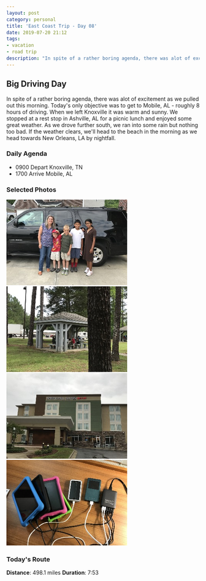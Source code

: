 ```yaml
---
layout: post
category: personal
title: 'East Coast Trip - Day 08'
date: 2019-07-20 21:12
tags:
- vacation
- road trip
description: "In spite of a rather boring agenda, there was alot of excitement as we pulled out this morning. Today's only objective was to get to Mobile, AL - roughly 8 hours of driving. When we left Knoxville it was warm and sunny. We stopped at a rest stop in Ashville, AL for a picnic lunch and enjoyed some great weather. As we drove further south, we ran into some rain but nothing too bad. If the weather clears, we'll head to the beach in the morning as we head towards New Orleans, LA by nightfall."
---
```


## Big Driving Day
In spite of a rather boring agenda, there was alot of excitement as we pulled out this morning. Today's only objective was to get to Mobile, AL - roughly 8 hours of driving. When we left Knoxville it was warm and sunny. We stopped at a rest stop in Ashville, AL for a picnic lunch and enjoyed some great weather. As we drove further south, we ran into some rain but nothing too bad. If the weather clears, we'll head to the beach in the morning as we head towards New Orleans, LA by nightfall. 

### Daily Agenda
- 0900 Depart Knoxville, TN
- 1700 Arrive Mobile, AL

### Selected Photos
<div>
<a class="example-image-link" href="/images/IMG_0454.jpg" data-lightbox="daily-1" data-title="This is the family at the beginning of the trip... excitement all around"><img class="example-image lb_image" src="/images/IMG_0454_thumb.jpg" alt="image-1" /></a>
<a class="example-image-link" href="/images/IMG_0457.jpg" data-lightbox="daily-1" data-title="Nice spot for a picnic lunch"><img class="example-image lb_image_right" src="/images/IMG_0457_thumb.jpg" alt="image-1" /></a>
<a class="example-image-link" href="/images/IMG_0461.jpg" data-lightbox="daily-1" data-title="Our home for the night"><img class="example-image lb_image" src="/images/IMG_0461_thumb.jpg" alt="image-1" /></a>
<a class="example-image-link" href="/images/IMG_0462.jpg" data-lightbox="daily-1" data-title="Preparing for another drive tomorrow"><img class="example-image lb_image_right" src="/images/IMG_0462_thumb.jpg" alt="image-1" /></a>
</div>

### Today's Route
__Distance__: 498.1 miles __Duration__: 7:53

<div id="map"></div>
<script>
    var stops = [
        {name: 'Home', lat: 35.9586595, lon: -84.065509},
        {name: 'SpringHill Suites', lat: 30.6816292, lon: -88.131592},
    ];

    var encoded_route = "wjezEbnaaOtb@j{@~c@ds@nq@nYpa@gO`]yl@le@nGrTng@nUrn@bb@d[`m@dSpg@xe@lq@nRxq@bTfi@he@bZnb@d`@dj@fc@ln@vc@|n@jc@vn@ja@~p@h]tt@f]bu@|c@tm@nh@lh@fh@hh@xf@fj@|b@do@bi@j`@tj@zc@vi@ze@li@pf@xe@rk@ze@xk@bk@jc@vl@|_@`m@z_@vj@ld@nj@nd@hk@lc@xl@b`@zl@``@|l@``@rk@pb@zi@|e@ld@lm@`f@jk@ze@hk@vg@ji@bh@|g@vi@ff@`j@be@hh@dh@jh@nh@bh@nh@`h@lh@bh@`h@bh@jh@`g@ri@dh@th@`h@fh@fh@fh@di@vg@hh@~g@`h@jh@bh@fh@jh@hh@hh@ph@`h@fh@`h@lh@lh@nh@`h@hh@zf@hj@te@tk@hh@lh@dh@dh@re@je@xh@ra@jl@la@fi@lf@`j@he@bh@|h@fh@`h@vl@v_@to@lYtp@dUjm@f_@fo@r[lp@nV|m@`]zZpu@vJt~@xLt}@~]ps@b`@~q@rm@xZnq@dTpp@|Tbq@lUrm@p^`m@~_@rl@l_@bn@p]bm@f_@xl@b`@vl@d`@xm@t]bm@x_@jm@b`@zk@ba@~^hr@tY`x@tYfx@~^fr@`e@hl@`e@dl@je@rl@vd@~k@~_@dr@~S`u@fLv|@~K|}@~Lt}@d^bs@vb@dm@lNpk@dKxn@xAhz@jBn~@l]hi@~k@b[~p@rUzp@bVvm@z\\d\\rs@|Rtz@xN`}@pNf|@bOt}@hWdz@t`@`r@ri@fe@l_@~r@|]ns@ld@~l@hf@vi@dg@bk@|j@rb@fl@~\\`Z|m@fPl}@rOn|@|Gf}@h@bs@{O~t@iRds@uRhr@u^nk@iJnn@pb@zc@{Fnp@qNpu@eIlt@wb@bj@iVtv@oLjr@fm@dZlb@tf@cWht@i_@xq@{Ft{@fLdx@vKxw@z^pg@vd@tc@`d@td@li@vPbo@vTzj@zb@nb@fi@`d@hf@za@nl@tEp|@_Vhv@v\\xl@|d@td@xm@fa@pf@ri@`e@dl@vh@te@ps@yFbs@{Hjn@l[|f@bi@lm@|_@rk@za@fh@pg@vo@`Zfr@bP|l@h]nk@~a@rp@bW~q@rP~r@`Nnm@p\\`m@j_@~p@vRns@qBzm@q^dr@yMns@eFnq@sOrs@fArt@[pt@[pr@bJ~h@tf@rk@pb@ri@ja@rZjWxd@bb@th@|e@~g@fe@~h@ve@lj@lc@fj@jc@dj@pc@tk@``@bm@~]dm@z]pk@j`@lj@~b@lo@rXjq@lQjq@jQtm@zZph@rf@di@fd@fj@~a@`k@fc@rl@fd@bi@bj@pi@th@ts@vQbv@`Ejv@bEpv@hEru@bIrn@~_@tk@jf@tk@pf@xk@bf@nk@nf@fl@ne@xl@pd@|j@xg@~d@`o@re@`o@ni@hi@vk@jf@zk@~e@zn@p`@bp@v]dp@z]hp@t\\rp@b\\li@pi@pi@bi@rm@nc@`n@ra@bn@va@~i@xh@fi@|i@|j@rg@zo@l^tn@p`@bk@vf@~n@f`@lp@p\\jh@jk@nh@hk@~h@lj@nk@hf@bq@n[fq@`[zp@v[hf@pm@ng@nl@vj@tg@hm@lc@pm@pc@pl@pd@fl@he@pj@tg@`m@zc@bm@b^zn@f`@|q@fN|e@ke@xq@yV`i@vc@pk@~l@~h@pm@tk@hi@tm@xf@hl@xg@pp@t`@zm@le@dl@rg@de@lp@x\\~x@x_@tv@nd@jq@ts@jS~t@iQds@|R~k@rf@|n@~b@`n@be@`j@zj@ta@~t@`a@nu@ha@ju@l`@vu@|]`x@l\\by@pUl}@hUn}@~Rx~@t_@fv@hd@nr@td@zq@ri@zk@vk@th@nh@lm@zb@rs@ra@~t@lb@`t@de@dj@ho@t_Af]~m@zZbv@tZ|u@hY`w@|`@tp@bf@~j@ff@`k@~e@~j@bf@bk@df@|j@bd@`m@d`@zq@b`@jq@pa@jp@z^dr@zQb{@xOj|@bP|{@zO~{@zKd|@lIt|@~Jl_Afa@~o@|e@|j@pk@bb@fn@n]fn@j]|l@t`@p]rs@v^dr@dl@xa@~p@zVbq@jWnp@nWzh@pf@ld@bm@pa@|o@v\\lt@jUnx@~Ar_AnIp~@x[pt@x`@dq@te@dk@hg@hi@fg@bi@rj@`e@hk@f[bl@~^tf@te@xf@fUfd@sh@bp@gZ`q@_X`t@dAxs@nI`t@hIht@`J|l@t`@v^tr@|\\~s@p[lu@h]zs@la@ro@`c@jo@~l@|`@zn@h^vq@uIns@wDtn@t\\vm@`_@ni@bf@`f@`k@~e@bk@bi@rf@pi@lf@pi@nf@~j@fc@hb@~n@t_@lr@|\\hl@tm@gHjs@gMnr@}S|r@}A|q@dPlp@rClr@}Cns@fChj@zc@du@x@ho@tWzl@~^nm@|Vfs@tD~q@gEpo@cArr@cAbt@jDls@vK|n@~]|r@Bxo@}Ztk@cb@xi@uc@ro@mY~r@sPrq@mTjq@aUfp@uXho@yZxb@gn@z_@yq@tf@uh@dr@{Qlt@aFjt@gFlt@iFht@gFbt@iGfr@mQfm@cQxo@}Mfr@aEjt@mE~s@uGnp@eXfp@iY`p@gY~m@{\\xk@ib@bm@c_@vl@a`@|m@m^xm@u^tm@o^zm@m^jo@aZzp@oVfn@m]pi@ue@xi@me@zi@we@|l@w_@vm@o^pm@i^lm@m^|k@o^~i@m`@|j@ea@nn@o]|q@mSlr@qQtr@wQfr@yQnr@mQ|r@oQbr@mQnr@uQdq@iUho@mZpm@e_@bm@u_@~l@q_@zl@y^|m@g^fn@a^pn@i[ho@k[|n@{Z`q@eWbq@yUfq@aV~p@oXtp@sXdp@kXhq@aT`m@{Nbl@kIfr@mObn@y\\do@s\\pt@kGxs@qJlp@cWpp@cWrr@oP~r@qO~q@aRph@{f@|i@_e@dq@uVpq@}Tze@_k@tc@ql@ni@af@xm@c^hm@a_@zi@cd@|j@id@nm@w_@~n@i]`o@w]xn@_]bn@y\\`m@q]dj@ed@n`@ud@bb@}h@xc@wj@vd@el@|d@}k@|h@ae@nt@yA|s@zBxt@aDnt@oBpl@lPlg@p]`n@lYdo@zNrq@`Fhl@hBvq@zCjr@pKlq@hTtn@|[hl@f_@nl@p_@tk@~a@zj@fc@xj@rc@vh@`g@df@zi@ve@rj@ve@tj@`i@ff@`m@f_@hp@zWfj@hVhk@~a@~n@xZ~s@tKht@pKrr@pSvp@rXtq@vVnq@`Wvi@p]l_@~b@hCmCnZnZlo@x_@fu@dXxq@hYtr@vZ~r@|[~n@rf@~i@hj@|t@~]nx@hPbq@|_@tr@rZbt@dVnv@pNlu@lN`t@lYpv@nUts@tVfi@lj@bg@bm@lf@~k@rk@~c@~o@`c@`o@jb@lo@hd@|k@pi@rk@fj@hp@xe@tp@va@bo@rc@zj@tg@bj@`g@zi@ji@~c@`r@~e@`q@jl@nh@dp@ja@|u@jMzv@pKns@jT~r@`Vfq@j\\`j@~j@ti@tn@jm@ti@du@z\\dv@~[ft@~^rs@la@|r@`a@rq@lc@pp@je@zt@za@ht@r`@hu@x_@ru@v_@|t@n_@jo@vh@jk@~k@tk@jl@fk@tk@xj@dk@hj@fk@bk@zk@lk@|k@ll@|h@lo@|e@ho@nf@fj@zj@xh@vn@lh@~m@hh@`n@dh@rm@dh@fn@ni@do@xj@tm@|k@nk@xk@`k@nl@|k@jl@zk@vm@fj@nn@`g@jj@nc@~k@xd@`m@df@`m@te@nm@jf@hj@dl@xf@pn@bg@fo@nf@~k@pi@df@xk@ve@zl@|f@`m@rg@bm@`g@`i@th@ze@no@xd@xo@je@hp@~`@hr@fZhz@pYx{@pYb{@~Wbx@v^|v@f`@~u@ja@tw@ha@lw@f`@tu@r_@ft@fc@tu@je@lq@hd@ro@za@rl@`a@tk@xd@lp@`e@zp@vd@rp@|d@xp@fa@dt@l]zw@j]vw@v\\vv@l]|w@lb@tt@~g@no@xg@do@lh@~o@|g@jo@`h@do@ng@xn@~f@bn@za@bs@rYfu@zXdu@tYpv@lX|s@lWvq@pY|v@j[xy@~Zxx@nZxx@zZby@f_@hw@de@lq@t[tw@fPd~@tNd|@fOz}@~Oj}@b[rv@vb@br@tc@ps@~c@~s@jc@ps@fb@zq@zY|y@zR~{@t]zw@fb@bt@b^hy@fVrx@|Pjx@zRxy@v`@rv@fd@|t@na@fq@|^jr@f]pt@|b@vn@rb@tm@`b@lo@lf@hu@xc@~x@pZt|@nUn`AvTt~@|P`_AhLdaAjLhaAfKbcApD`dA~HxcAfN`cAbJt`Ar@zw@rDb{@rOp}@tP|`AvOx}@lPp`AfPj_AzOn}@pOr|@fOp{@fQx~@h[vw@h]lu@n[br@nUry@fKzaArJx_AfTny@~d@xq@ha@vs@|_@nv@p_@hu@l_@~t@~_@`v@b_@`t@`k@hg@tt@hUbq@p\\zl@fb@xk@ha@bo@|c@~q@h`@bu@rHtu@_Lrt@sP`t@uPft@sPbs@uGro@rUhe@hg@fb@dh@t[xk@`e@jVfl@fAtl@dB`i@pGng@pG~f@jGle@nNzQxi@lIbKeEEqAyc@bWeFlVuDzGpb@K`l@?ak@}M}h@";

    function initMap() {
        var mid_point =  {lat: 33.472359, lng: -86.801180};

        var map = new google.maps.Map(document.getElementById('map'), {
            zoom: 6,
            center: mid_point, 
            fullscreenControl: true,
            styles: [
                {
                    "featureType": "administrative",
                    "elementType": "all",
                    "stylers": [{"saturation": "-100"}]
                },
                {
                    "featureType": "administrative.province",
                    "elementType": "all",
                    "stylers": [{"visibility": "on"}]
                },
                {
                    "featureType": "landscape",
                    "elementType": "all",
                    "stylers": [{"saturation": -100}, {"lightness": 65}, {"visibility": "on"}]
                },
                {
                    "featureType": "poi",
                    "elementType": "all",
                    "stylers": [{"saturation": -100}, {"lightness": "50"}, {"visibility": "simplified"}]
                },
                {
                    "featureType": "road",
                    "elementType": "all",
                    "stylers": [{"saturation": "-100"}]
                },
                {
                    "featureType": "road.highway",
                    "elementType": "all",
                    "stylers": [{"visibility": "simplified"}]
                },
                {
                    "featureType": "road.arterial",
                    "elementType": "all",
                    "stylers": [{"lightness": "30"}]
                },
                {
                    "featureType": "road.local",
                    "elementType": "all",
                    "stylers": [{"lightness": "40"}]
                },
                {
                    "featureType": "transit",
                    "elementType": "all",
                    "stylers": [{"saturation": -100}, {"visibility": "simplified"}]
                },
                {
                    "featureType": "water",
                    "elementType": "geometry",
                    "stylers": [{"hue": "#ffff00"}, {"lightness": -25}, {"saturation": -97}]
                },
                {
                    "featureType": "water",
                    "elementType": "labels",
                    "stylers": [{"lightness": -25 },{"saturation": -100}]
                }
            ]
        });

        for (var i = 0; i < stops.length; i++) {
          var latLng = new google.maps.LatLng(stops[i].lat, stops[i].lon);
          var marker = new google.maps.Marker({
            position: latLng,
            map: map,
            title: stops[i].name
          });
        }

        //var routePath = new google.maps.Polyline({
        //  path: google.maps.geometry.encoding.decodePath(encoded_route),
        //  geodesic: true,
        //  strokeColor: '#FF0000',
        //  strokeOpacity: 1.0,
        //  strokeWeight: 4
        //});

        //routePath.setMap(map);

    }
</script>
<script async defer src="https://maps.googleapis.com/maps/api/js?key=AIzaSyCgUYlm-BQOCLSc66tIMVe3DUSXwxpAjDw&libraries=geometry&callback=initMap">
</script>
